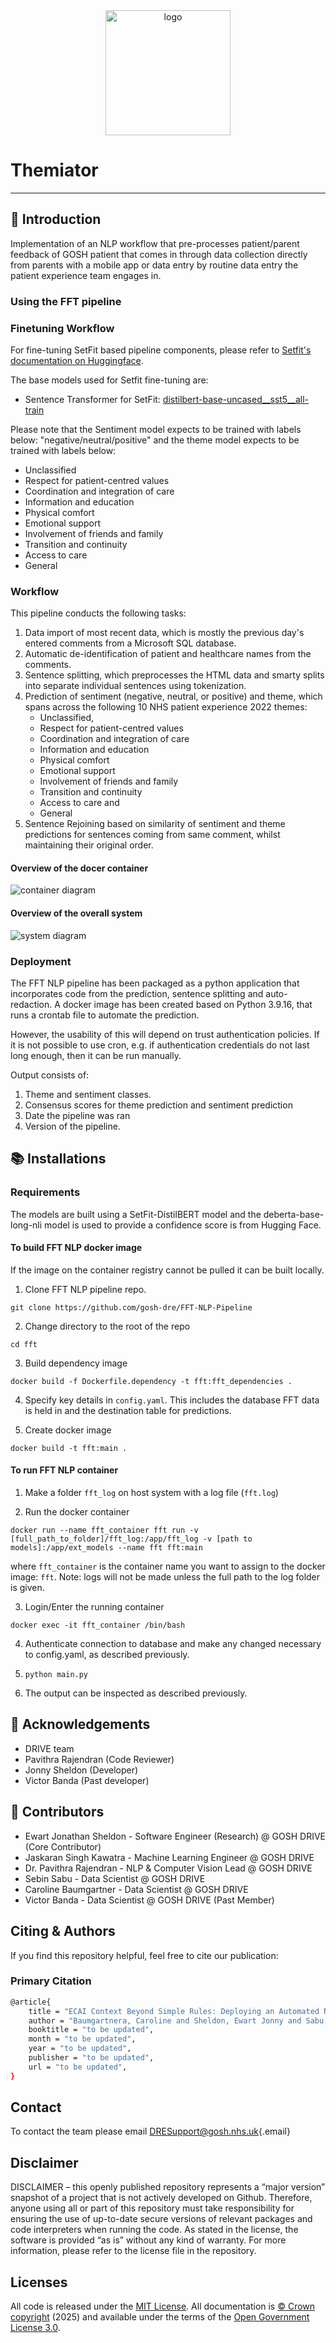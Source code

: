 <div style="text-align:center">
  <img src="man/figures/logo.png" alt="logo" width="200"/>
</div>

# Themiator
---

## 🚀 Introduction
Implementation of an NLP workflow that pre-processes patient/parent feedback of GOSH patient that comes in through data collection directly from parents with a mobile app or data entry by routine data entry the patient experience team engages in.

### Using the FFT pipeline

### Finetuning Workflow


For fine-tuning SetFit based pipeline components, please refer to [Setfit's documentation on Huggingface](https://huggingface.co/docs/setfit/how_to/classification_heads).


The base models used for Setfit fine-tuning are:

- Sentence Transformer for SetFit: [distilbert-base-uncased__sst5__all-train](https://huggingface.co/docs/transformers/en/model_doc/distilbert)

Please note that the Sentiment model expects to be trained with labels below: "negative/neutral/positive" and the theme model expects to be trained with labels below:

- Unclassified
- Respect for patient-centred values
- Coordination and integration of care
- Information and education
- Physical comfort
- Emotional support
- Involvement of friends and family
- Transition and continuity
- Access to care
- General



### Workflow
This pipeline conducts the following tasks:
1. Data import of most recent data, which is mostly the previous day's entered comments from a Microsoft SQL database.
2. Automatic de-identification of patient and healthcare names from the comments.
3. Sentence splitting, which preprocesses the HTML data and smarty splits into separate individual sentences using tokenization.
4. Prediction of sentiment (negative, neutral, or positive) and theme, which spans across the following 10 NHS patient experience 2022 themes:
    - Unclassified,
    - Respect for patient-centred values
    - Coordination and integration of care
    - Information and education
    - Physical comfort
    - Emotional support
    - Involvement of friends and family
    - Transition and continuity
    - Access to care and
    - General
5. Sentence Rejoining based on similarity of sentiment and theme predictions for sentences coming from same comment, whilst maintaining their original order.

#### Overview of the docer container
![container diagram](man/figures/fft.png)

#### Overview of the overall system
![system diagram](man/figures/project_workflow.png)

### Deployment
The FFT NLP pipeline has been packaged as a python application that incorporates code from the prediction, sentence splitting and auto-redaction. A docker image has been created based on Python 3.9.16, that runs a crontab file to automate the prediction.

However, the usability of this will depend on trust authentication policies. If it is not possible to use cron, e.g. if authentication credentials do not last long enough, then it can be run manually.


Output consists of:
1. Theme and sentiment classes.
2. Consensus  scores for theme prediction and sentiment prediction
3. Date the pipeline was ran
4. Version of the pipeline.

## 📚 Installations

### Requirements
The models are built using a SetFit-DistilBERT model and the deberta-base-long-nli model is used to provide a confidence score is from Hugging Face.

#### To build FFT NLP docker image
If the image on the container registry cannot be pulled it can be built locally.

1. Clone FFT NLP pipeline repo.
```
git clone https://github.com/gosh-dre/FFT-NLP-Pipeline
```
2. Change directory to the root of the repo
```
cd fft
```

3. Build dependency image
```
docker build -f Dockerfile.dependency -t fft:fft_dependencies .
```

4. Specify key details in `config.yaml`. This includes the database FFT data is held in and the destination table for predictions.

5. Create docker image
```
docker build -t fft:main .
```

#### To run FFT NLP container

1. Make a folder `fft_log` on host system with a log file (`fft.log`)

2. Run the docker container
```
docker run --name fft_container fft run -v [full_path_to_folder]/fft_log:/app/fft_log -v [path to models]:/app/ext_models --name fft fft:main
```
where `fft_container` is the container name you want to assign to the docker image: `fft`. Note: logs will not be made unless the full path to the log folder is given.

3. Login/Enter the running container
```
docker exec -it fft_container /bin/bash
```

4. Authenticate connection to database and make any changed necessary to config.yaml, as described previously.

5. `python main.py`

6. The output can be inspected as described previously.

##  🤝 Acknowledgements
* DRIVE team
* Pavithra Rajendran (Code Reviewer)
* Jonny Sheldon (Developer)
* Victor Banda (Past developer)

##  🤝 Contributors
* Ewart Jonathan Sheldon - Software Engineer (Research) @ GOSH DRIVE (Core Contributor)
* Jaskaran Singh Kawatra - Machine Learning Engineer @ GOSH DRIVE
* Dr. Pavithra Rajendran - NLP & Computer Vision Lead @ GOSH DRIVE
* Sebin Sabu - Data Scientist @ GOSH DRIVE
* Caroline Baumgartner - Data Scientist @ GOSH DRIVE
* Victor Banda - Data Scientist @ GOSH DRIVE (Past Member)


## Citing & Authors

If you find this repository helpful, feel free to cite our publication:

### Primary Citation

```bash
@article{
    title = "ECAI Context Beyond Simple Rules: Deploying an Automated NLP-Based Pipeline for Sentiment and Theme Prediction in Paediatric Healthcare Setting",
    author = "Baumgartnera, Caroline and Sheldon, Ewart Jonny and Sabu, Sebin  and Kawatra, Jaskaran Singh and Rajendran, Pavithra  Patel, Shiren and Harris, Mark and Collin, Suzanne and Kapadia, Taraben"
    booktitle = "to be updated",
    month = "to be updated",
    year = "to be updated",
    publisher = "to be updated",
    url = "to be updated",
}
```

## Contact

To contact the team please email [DRESupport\@gosh.nhs.uk](mailto:DRESupport@gosh.nhs.uk){.email}

## Disclaimer

DISCLAIMER – this openly published repository represents a “major version” snapshot of a project that is not actively developed on Github. Therefore, anyone using all or part of this repository must take responsibility for ensuring the use of up-to-date secure versions of relevant packages and code interpreters when running the code. As stated in the license, the software is provided “as is” without any kind of warranty. For more information, please refer to the license file in the repository.

## Licenses

All code is released under the [MIT License][mit]. All documentation is [© Crown copyright][copyright] (2025) and available under the terms
of the [Open Government License 3.0][ogl].

[mit]: LICENSE
[copyright]: http://www.nationalarchives.gov.uk/information-management/re-using-public-sector-information/uk-government-licensing-framework/crown-copyright/
[ogl]: http://www.nationalarchives.gov.uk/doc/open-government-licence/version/3/
